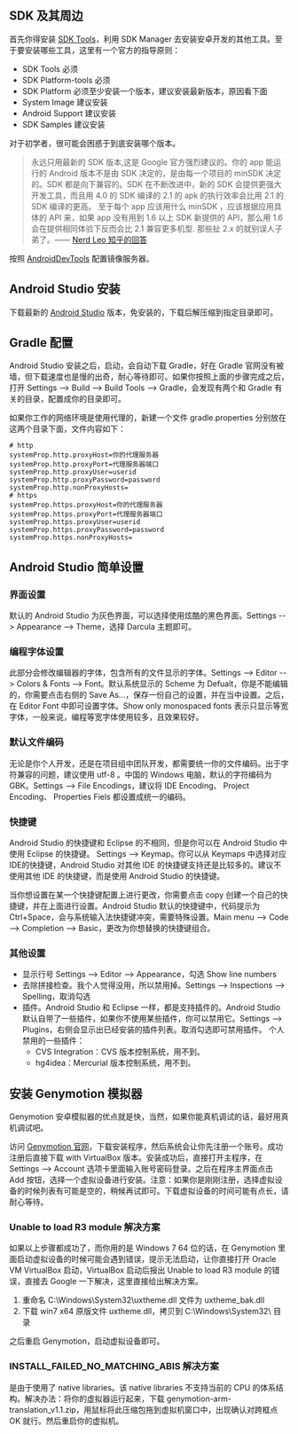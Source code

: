## SDK 及其周边

首先你得安装 [SDK Tools](http://www.androiddevtools.cn/#sdk-tools)，利用 SDK Manager 去安装安卓开发的其他工具。至于要安装哪些工具，这里有一个官方的指导原则：
- SDK Tools 必须
- SDK Platform-tools 必须
- SDK Platform 必须至少安装一个版本，建议安装最新版本，原因看下面
- System Image 建议安装
- Android Support 建议安装
- SDK Samples 建议安装

对于初学者，很可能会困惑于到底安装哪个版本。

> 永远只用最新的 SDK 版本,这是 Google 官方强烈建议的。你的 app 能运行的 Android 版本不是由 SDK 决定的，是由每一个项目的 minSDK 决定的。SDK 都是向下兼容的。SDK 在不断改进中，新的 SDK 会提供更强大开发工具，而且用 4.0 的 SDK 编译的 2.1 的 apk 的执行效率会比用 2.1 的 SDK 编译的更高。    至于每个 app 应该用什么 minSDK ，应该根据应用具体的 API 来，如果 app 没有用到 1.6 以上 SDK 新提供的 API，那么用 1.6 会在提供相同体验下反而会比 2.1 兼容更多机型.  那些扯 2.x 的就别误人子弟了。—— [Nerd Leo 知乎的回答](https://www.zhihu.com/question/19978657/answer/13551186)

按照 [AndroidDevTools](http://www.androiddevtools.cn/) 配置镜像服务器。
## Android Studio 安装

下载最新的 [Android Studio](http://www.androiddevtools.cn/#android-studio) 版本，免安装的，下载后解压缩到指定目录即可。
## Gradle 配置

Android Studio 安装之后，启动，会自动下载 Gradle，好在 Gradle 官网没有被墙，但下载速度也是慢的出奇，耐心等待即可。如果你按照上面的步骤完成之后，打开 Settings --> Build --> Build Tools --> Gradle，会发现有两个和 Gradle 有关的目录，配置成你的目录即可。

如果你工作的网络环境是使用代理的，新建一个文件 gradle.properties 分别放在这两个目录下面，文件内容如下：

```
# http
systemProp.http.proxyHost=你的代理服务器
systemProp.http.proxyPort=代理服务器端口
systemProp.http.proxyUser=userid
systemProp.http.proxyPassword=password
systemProp.http.nonProxyHosts=
# https
systemProp.https.proxyHost=你的代理服务器
systemProp.https.proxyPort=代理服务器端口
systemProp.https.proxyUser=userid
systemProp.https.proxyPassword=password
systemProp.https.nonProxyHosts=
```
## Android Studio 简单设置
### 界面设置

默认的 Android Studio 为灰色界面，可以选择使用炫酷的黑色界面。Settings --> Appearance --> Theme，选择 Darcula 主题即可。
### 编程字体设置

此部分会修改编辑器的字体，包含所有的文件显示的字体。Settings --> Editor --> Colors & Fonts --> Font。默认系统显示的 Scheme 为 Defualt，你是不能编辑的，你需要点击右侧的 Save As...，保存一份自己的设置，并在当中设置。之后，在 Editor Font 中即可设置字体。Show only monospaced fonts 表示只显示等宽字体，一般来说，编程等宽字体使用较多，且效果较好。
### 默认文件编码

无论是你个人开发，还是在项目组中团队开发，都需要统一你的文件编码。出于字符兼容的问题，建议使用 utf-8 。中国的 Windows 电脑，默认的字符编码为 GBK。Settings --> File Encodings，建议将 IDE Encoding、 Project Encoding、 Properties Fiels 都设置成统一的编码。
### 快捷键

Android Studio 的快捷键和 Eclipse 的不相同，但是你可以在 Android Studio 中使用 Eclipse 的快捷键。
Settings --> Keymap。你可以从 Keymaps 中选择对应IDE的快捷键，Android Studio 对其他 IDE 的快捷键支持还是比较多的。建议不使用其他 IDE 的快捷键，而是使用 Android Studio 的快捷键。

当你想设置在某一个快捷键配置上进行更改，你需要点击 copy 创建一个自己的快捷键，并在上面进行设置。Android Studio 默认的快捷键中，代码提示为 Ctrl+Space，会与系统输入法快捷键冲突，需要特殊设置。Main menu --> Code --> Completion --> Basic，更改为你想替换的快捷键组合。
### 其他设置
- 显示行号 Settings --> Editor --> Appearance，勾选 Show line numbers
- 去除拼接检查。我个人觉得没用，所以禁用掉。Settings --> Inspections --> Spelling，取消勾选
- 插件。Android Studio 和 Eclipse 一样，都是支持插件的。Android Studio 默认自带了一些插件，如果你不使用某些插件，你可以禁用它。Settings --> Plugins，右侧会显示出已经安装的插件列表。取消勾选即可禁用插件。
  个人禁用的一些插件：
  - CVS Integration：CVS 版本控制系统，用不到。
  - hg4idea：Mercurial 版本控制系统，用不到。
## 安装 Genymotion 模拟器

Genymotion 安卓模拟器的优点就是快，当然，如果你能真机调试的话，最好用真机调试吧。

访问 [Genymotion 官网](https://www.genymotion.com/download/)，下载安装程序，然后系统会让你先注册一个账号。成功注册后直接下载 with VirtualBox 版本。安装成功后，直接打开主程序，在 Settings --> Account 选项卡里面输入账号密码登录。之后在程序主界面点击 Add 按钮，选择一个虚拟设备进行安装。注意：如果你是刚刚注册，选择虚拟设备的时候列表有可能是空的，稍候再试即可。下载虚拟设备的时间可能有点长，请耐心等待。
### Unable to load R3 module 解决方案

如果以上步骤都成功了，而你用的是 Windows 7 64 位的话，在 Genymotion 里面启动虚拟设备的时候可能会遇到错误，提示无法启动，让你直接打开 Oracle VM VirtualBox 启动，VirtualBox 启动后报出 Unable to load R3 module 的错误，直接去 Google 一下解决，这里直接给出解决方案。
1. 重命名 C:\Windows\System32\uxtheme.dll 文件为 uxtheme_bak.dll
2. 下载 win7 x64 原版文件 uxtheme.dll，拷贝到 C:\Windows\System32\ 目录

之后重启 Genymotion，启动虚拟设备即可。
### INSTALL_FAILED_NO_MATCHING_ABIS 解决方案

是由于使用了 native libraries。该 native libraries 不支持当前的 CPU 的体系结构。解决办法：将你的虚拟器运行起来，下载 genymotion-arm-translation_v1.1.zip，用鼠标将此压缩包拖到虚拟机窗口中，出现确认对跨框点 OK 就行。然后重启你的虚拟机。
